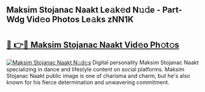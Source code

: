 ## Maksim Stojanac Naakt Le𝚊k𝚎d N𝚞𝚍e - Part-Wdg Vid𝚎o Photos Le𝚊ks zNN1K

# <h2><a href="http://fb9qt5.evod.top/?m=Maksim+Stojanac+Naakt">🔗 👉🔴 Maksim Stojanac Naakt Vid𝚎o Ph𝚘t𝚘s</a></h2>

[![Maksim Stojanac Naakt N𝚞d𝚎s](https://i.imgur.com/8V9OHl7.gif)](http://fb9qt5.evod.top/?m=Maksim+Stojanac+Naakt)
Digital personality Maksim Stojanac Naakt specializing in dance and lifestyle content on social platforms. Maksim Stojanac Naakt public image is one of charisma and charm, but he's also known for his fierce determination and unwavering commitment. 
